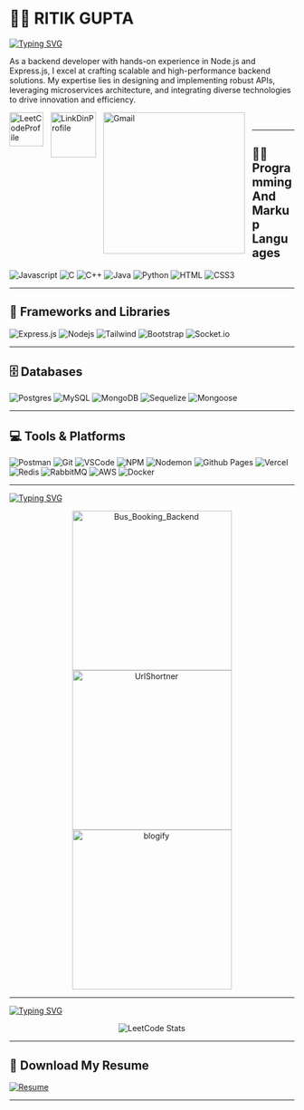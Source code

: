 # 🏄‍♂️ RITIK GUPTA

[![Typing SVG](https://readme-typing-svg.demolab.com?font=Fira+Code&weight=500&size=22&pause=1000&color=71F77E&width=435&lines=Spirutalist;(Developer%2FArtist%2FSportsPerson))](https://github.com/ritikgupta2002/)

As a backend developer with hands-on experience in Node.js and Express.js, I excel at crafting scalable and high-performance backend solutions. My expertise lies in designing and implementing robust APIs, leveraging microservices architecture, and integrating diverse technologies to drive innovation and efficiency.

<a href = "https://leetcode.com/rkdas/"> 
<img align="left" alt="LeetCodeProfile" width="60px" style="padding-right:10px;" src="https://external-preview.redd.it/tGVBnJXuSYF2ATLx6yciGgwOxDbPPi0vvHYS0xN4Qgw.jpg?auto=webp&s=6809de0a12a4d5ba00f0782d2d6dfd973c07278d" /></a>
<a href = "https://www.linkedin.com/in/ritikgupta2002/"> 
<img align="left" alt="LinkDinProfile" width="80px" style="padding-right:10px; " src="https://encrypted-tbn0.gstatic.com/images?q=tbn:ANd9GcTGo_Rfn5wS_S3o1rKuwgtGuqKZDN7wVN4uiQ&usqp=CAU" /></a>
<img align="left" alt="Gmail" width="250px" style="padding-right:10px;" src="https://custom-icon-badges.demolab.com/badge/mail-gupta.ritik2002@gmail.com-red.svg?logo=mail&logoColor=white)" />
<br/>

---
  
## 👨‍💻 Programming And Markup Languages 

![Javascript](https://img.shields.io/badge/Javascript-F0DB4F?style=for-the-badge&labelColor=black&logo=javascript&logoColor=F0DB4F)
![C](https://img.shields.io/badge/c-%2300599C.svg?style=for-the-badge&logo=c&logoColor=white)
![C++](https://img.shields.io/badge/c++-%2300599C.svg?style=for-the-badge&logo=c%2B%2B&logoColor=white)
![Java](https://img.shields.io/badge/java-%23ED8B00.svg?style=for-the-badge&logo=openjdk&logoColor=white)
![Python](https://img.shields.io/badge/python-3670A0?style=for-the-badge&logo=python&logoColor=ffdd54)
![HTML](https://img.shields.io/badge/HTML5-E34F26?style=for-the-badge&logo=html5&logoColor=white)
![CSS3](https://img.shields.io/badge/CSS3-1572B6?style=for-the-badge&logo=css3&logoColor=white)
<br/>

---
## 🧰 Frameworks and Libraries

![Express.js](https://img.shields.io/badge/Express.js-000000?style=for-the-badge&logo=express&logoColor=white)
![Nodejs](https://img.shields.io/badge/Nodejs-3C873A?style=for-the-badge&labelColor=black&logo=node.js&logoColor=3C873A)
![Tailwind](https://img.shields.io/badge/Tailwind_CSS-092749?style=for-the-badge&logo=tailwindcss&logoColor=06B6D4&labelColor=000000)
![Bootstrap](https://img.shields.io/badge/Bootstrap-563D7C?style=for-the-badge&logo=bootstrap&logoColor=white)
![Socket.io](https://img.shields.io/badge/Socket.io-black?style=for-the-badge&logo=socket.io&badgeColor=010101)
<br/>

---
## 🗄️ Databases

![Postgres](https://img.shields.io/badge/postgres-%23316192.svg?style=for-the-badge&logo=postgresql&logoColor=white)
![MySQL](https://img.shields.io/badge/mysql-%2300f.svg?style=for-the-badge&logo=mysql&logoColor=white)
![MongoDB](https://img.shields.io/badge/MongoDB-47A248?logo=mongodb&logoColor=white&style=for-the-badge)
![Sequelize](https://img.shields.io/badge/Sequelize-52B0E7?logo=sequelize&logoColor=white&style=for-the-badge)
![Mongoose](https://img.shields.io/badge/Mongoose-880000?logo=mongoose&logoColor=white&style=for-the-badge)
<br/>

---

## 💻 Tools & Platforms 

![Postman](https://img.shields.io/badge/Postman-FF6C37?logo=postman&logoColor=white&style=for-the-badge)
![Git](https://img.shields.io/badge/Git-F05032?style=for-the-badge&logo=git&logoColor=white)
![VSCode](https://img.shields.io/badge/Visual_Studio_Code-0078d7?style=for-the-badge&logo=visual%20studio%20code&logoColor=white)
![NPM](https://img.shields.io/badge/NPM-%23CB3837.svg?style=for-the-badge&logo=npm&logoColor=white)
![Nodemon](https://img.shields.io/badge/NODEMON-%23323330.svg?style=for-the-badge&logo=nodemon&logoColor=%BBDEAD)
![Github Pages](https://img.shields.io/badge/github%20pages-121013?style=for-the-badge&logo=github&logoColor=white)
![Vercel](https://img.shields.io/badge/vercel-%23000000.svg?style=for-the-badge&logo=vercel&logoColor=white)
![Redis](https://img.shields.io/badge/Redis-DC382D?logo=redis&logoColor=white&style=for-the-badge)
![RabbitMQ](https://img.shields.io/badge/RabbitMQ-FF6600?logo=rabbitmq&logoColor=white&style=for-the-badge)
![AWS](https://img.shields.io/badge/Amazon%20AWS-FF9900?logo=amazon-aws&logoColor=white&style=for-the-badge)
![Docker](https://img.shields.io/badge/Docker-2496ED?logo=docker&logoColor=white&style=for-the-badge) 
 <br/>
 
 ---

 [![Typing SVG](https://readme-typing-svg.demolab.com?font=Fira+Code&pause=1000&width=435&height=31&lines=%F0%9F%9A%80+Featured+Projects)](https://git.io/typing-svg)
<p align="center">
<a href="https://github.com/ritikgupta2002/Bus_Booking_Backend">
 <img width="282" src="https://denvercoder1-github-readme-stats.vercel.app/api/pin/?username=ritikgupta2002&repo=Bus_Booking_Backend&theme=react&bg_color=273849&title_color=F85D7F&icon_color=F8D866&hide_border=true&show_icons=false" alt="Bus_Booking_Backend">
</a>
  
<a href="https://github.com/ritikgupta2002/UrlShortner">
  <img width="282" src="https://denvercoder1-github-readme-stats.vercel.app/api/pin/?username=ritikgupta2002&repo=UrlShortner&theme=react&bg_color=273849&title_color=F85D7F&icon_color=F8D866&hide_border=true&show_icons=false" alt="UrlShortner">
</a>
<a href="https://github.com/ritikgupta2002/Blogify">
  <img width="282" src="https://denvercoder1-github-readme-stats.vercel.app/api/pin/?username=ritikgupta2002&repo=blogify&theme=react&bg_color=273849&title_color=F85D7F&icon_color=F8D866&hide_border=true&show_icons=false" alt="blogify">
</a>
</p>

---
[![Typing SVG](https://readme-typing-svg.demolab.com?font=Fira+Code&pause=1000&width=435&height=31&lines=%F0%9F%93%8A+GitHub+Stats)](https://git.io/typing-svg)
<div align="center">
    <img src="https://leetcard.jacoblin.cool/rkdas?ext=heatmap" alt="LeetCode Stats">
</div>

---

 ## 📄 Download My Resume

[![Resume](https://img.shields.io/badge/Resume-Download-brightgreen)](https://drive.google.com/file/d/1U8wd3Q2pc-L-NJ9n_fwrUBT-B0VNn4t2/view?usp=sharing)

---

 
